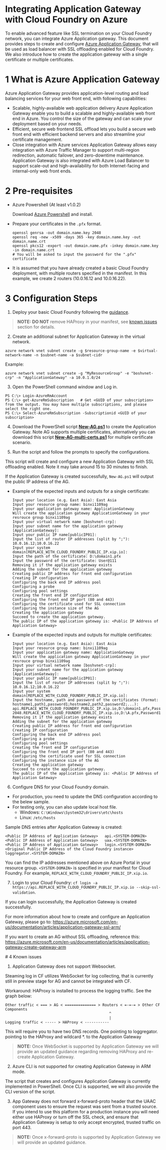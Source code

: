 # Integrating Application Gateway with Cloud Foundry on Azure

To enable advanced feature like SSL termination on your Cloud Foundry network, you can integrate Azure Application gateway. This document provides steps to create and configure [Azure Application Gateway](https://azure.microsoft.com/en-us/services/application-gateway/), that will be used as load balancer with SSL offloading enabled for Cloud Foundry. We also introduce how to create the application gateway with a single certificate or multiple certificates.

# 1 What is Azure Application Gateway

Azure Application Gateway provides application-level routing and load balancing services for your web front end, with following capabilities:
* Scalable, highly-available web application delivery
  Azure Application Gateway enable you to build a scalable and highly-available web front end in Azure. You control the size of the gateway and can scale your deployment based on your needs.
* Efficient, secure web frontend
  SSL offload lets you build a secure web front end with efficient backend servers and also streamline your certificate management.
* Close integration with Azure services
  Application Gateway allows easy integration with Azure Traffic Manager to support multi-region redirection, automatic failover, and zero-downtime maintenance. Application Gateway is also integrated with Azure Load Balancer to support scale-out and high-availability for both Internet-facing and internal-only web front ends.

# 2 Pre-requisites
* Azure Powershell (At least v1.0.2)

  Download [Azure Powershell](https://github.com/Azure/azure-powershell/releases/download/v1.0.2-December2015/azure-powershell.1.0.2.msi) and install.

* Prepare your certificates in the `.pfx` format.

  ```
  openssl genrsa -out domain.name.key 2048
  openssl req -new -x509 -days 365 -key domain.name.key -out domain.name.crt
  openssl pkcs12 -export -out domain.name.pfx -inkey domain.name.key -in domain.name.crt
  # You will be asked to input the password for the ".pfx" certificate
  ```

* It is assumed that you have already created a basic Cloud Foundry deployment, with multiple routers specified in the manifest. In this example, we create 2 routers (10.0.16.12 and 10.0.16.22).

# 3 Configuration Steps  

1. Deploy your basic Cloud Foundry following the [guidance](../../guidance.md).

  >**NOTE:** **DO NOT** remove HAProxy in your manifest, see [known issues](#known-issues) section for details.

2. Create an additional subnet for Application Gateway in the virtual network.

  ```
  azure network vnet subnet create -g $resource-group-name -e $virtual-network-name -n $subnet-name -a $subnet-cidr
  ```
  Example:
  ```
  azure network vnet subnet create -g "MyResourceGroup" -e "boshvnet-crp" -n "ApplicationGateway" -a 10.0.1.0/24
  ```

3. Open the PowerShell command window and Log in.

  ```
  PS C:\> Login-AzureRmAccount
  PS C:\> get-AzureRmSubscription	# Get <GUID of your subscription> from the output. You may have multiple subscriptions, and please select the right one.
  PS C:\> Select-AzureRmSubscription -Subscriptionid <GUID of your subscription>
  ```

4. Download the PowerShell script [**New-AG.ps1**](./New-AG.ps1) to create the Application Gateway. Note AG supports multiple certificates, alternatively you can download this script [**New-AG-multi-certs.ps1**](./New-AG-multi-certs.ps1) for multiple certificate scenario.

5. Run the script and follow the prompts to specify the configurations.

  This script will create and configure a new Application Gateway with SSL offloading enabled. Note it may take around 15 to 30 minutes to finish.

  If the Application Gateway is created successfully, `New-AG.ps1` will output the public IP address of the AG.

  * Example of the expected inputs and outputs for a single certificate:

    ```
    Input your location (e.g. East Asia): East Asia
    Input your resource group name: binxi1109ag
    Input your application gateway name: ApplicationGateway
    Will create the application gateway ApplicationGateway in your resrouce group binxi1109ag
    Input your virtual network name [boshvnet-crp]:
    Input your subnet name for the application gateway [ApplicationGateway]: 
    Input your public IP name[publicIP01]: 
    Input the list of router IP addresses (split by ";"): 10.0.16.12;10.0.16.22
    Input your system domain[REPLACE_WITH_CLOUD_FOUNDRY_PUBLIC_IP.xip.io]: 
    Input the path of the certificate: D:\domain1.pfx
    Input the password of the certificate: User@111
    Removing it if the application gateway exists
    Adding the subnet for the application gateway
    Creating public IP address for front end configuration
    Creating IP configuration
    Configuring the back end IP address pool
    Configuring a probe
    Configuring pool settings
    Creating the front end IP configuration
    Configuring the front end IP port (80 and 443)
    Configuring the certificate used for SSL connection
    Configuring the instance size of the AG
    Creating the application gateway
    Succeed to create the application gateway.
    The public IP of the application gateway is: <Public IP Address of Application Gateway>
    ```

  * Example of the expected inputs and outputs for multiple certificates:

    ```
    Input your location (e.g. East Asia): East Asia
    Input your resource group name: binxi1109ag
    Input your application gateway name: ApplicationGateway
    Will create the application gateway ApplicationGateway in your resrouce group binxi1109ag
    Input your virtual network name [boshvnet-crp]:
    Input your subnet name for the application gateway [ApplicationGateway]: 
    Input your public IP name[publicIP01]: 
    Input the list of router IP addresses (split by ";"): 10.0.16.12;10.0.16.22
    Input your system domain[REPLACE_WITH_CLOUD_FOUNDRY_PUBLIC_IP.xip.io]: 
    Input the hostname, path and password of the certificates (Format: hostname1,path1,password1;hostname2,path2,password2;...): api.REPLACE_WITH_CLOUD_FOUNDRY_PUBLIC_IP.xip.io,D:\domain1.pfx,Password1;game-2048.REPLACE_WITH_CLOUD_FOUNDRY_PUBLIC_IP.xip.io,D:\A.pfx,Password1;demo.REPLACE_WITH_CLOUD_FOUNDRY_PUBLIC_IP.xip.io,D:\B.pfx,Password2
    Removing it if the application gateway exists
    Adding the subnet for the application gateway
    Creating public IP address for front end configuration
    Creating IP configuration
    Configuring the back end IP address pool
    Configuring a probe
    Configuring pool settings
    Creating the front end IP configuration
    Configuring the front end IP port (80 and 443)
    Configuring the certificate used for SSL connection
    Configuring the instance size of the AG
    Creating the application gateway
    Succeed to create the application gateway.
    The public IP of the application gateway is: <Public IP Address of Application Gateway>
    ```

6. Configure DNS for your Cloud Foundry domain.

  * For production, you need to update the DNS configuration according to the belew sample.
  * For testing only, you can also update local host file.
    * Windows: `C:\Windows\System32\drivers\etc\hosts`
    * Linux: `/etc/hosts`

  Sample DNS entries after Application Gateway is created:

  ```
  <Public IP Address of Application Gateway>   api.<SYSTEM-DOMAIN>
  <Public IP Address of Application Gateway>   uaa.<SYSTEM-DOMAIN>
  <Public IP Address of Application Gateway>   login.<SYSTEM-DOMAIN>
  <Original Public IP Address of the Cloud Foundry instance>  loggregator.<SYSTEM-DOMAIN>
  ```

  You can find the IP addresses mentioned above on Azure Portal in your resource group. `<SYSTEM-DOMAIN>` is specified in your manifest for Cloud Foundry. For example, `REPLACE_WITH_CLOUD_FOUNDRY_PUBLIC_IP.xip.io`.

7. Login to your Cloud Foundry: `cf login -a https://api.REPLACE_WITH_CLOUD_FOUNDRY_PUBLIC_IP.xip.io --skip-ssl-validation`.

  If you can login successfully, the Application Gateway is created successfully.

  For more information about how to create and configure an Application Gateway, please go to:
  https://azure.microsoft.com/en-us/documentation/articles/application-gateway-ssl-arm/

  If you want to create an AG without SSL offloading, reference this:
  https://azure.microsoft.com/en-us/documentation/articles/application-gateway-create-gateway-arm

<a name="known-issues" />
# 4 Known issues

1. Application Gateway does not support Websocket.

  Steaming log in CF utilizes WebSocket for log collecting, that is currently still in preview stage for AG and cannot be integrated with CF.

  Workaround: HAProxy is installed to process the logging traffic. See the graph below:

  ```
  Other traffic < === > AG < ============== > Routers < =-=-= > Other CF Components
                                                 ^
                                                 |
  Logging traffic < ----- > HAProxy < -----------
  ```

  This will require you to have two DNS records.  One pointing to loggregator.<SYSTEM-DOMAIN> pointing to the HAProxy and wildcard *.<SYSTEM-DOMAIN> to the Application Gateway

  >**NOTE:** Once WebSocket is supported by Application Gateway we will provide an updated guidance regarding removing HAProxy and re-create Application Gateway.

2. Azure CLI is not supported for creating Application Gateway in ARM mode.

  The script that creates and configures Application Gateway is currently implemented in PowerShell. Once CLI is supported, we will also provide the CLI version of the script.


3. App Gateway does not forward x-forward-proto header that the UAAC component uses to ensure the request was sent from a trusted source.  If you intend to use this platform for a production instance you will need either use HAProxy or turn off the SSL check, and ensure that Application Gateway is setup to only accept encrypted, trusted traffic on port 443.

  >**NOTE:** Once x-forward-proto is supported by Application Gateway we will provide an updated guidance.

